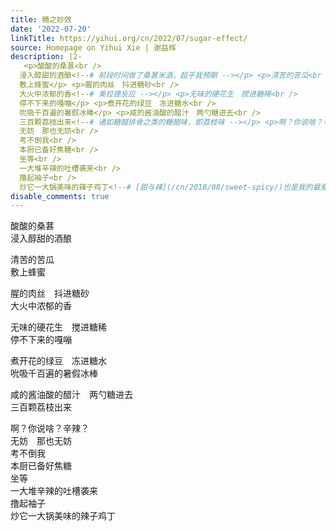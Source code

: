 ```yaml
---
title: 糖之妙效
date: '2022-07-20'
linkTitle: https://yihui.org/cn/2022/07/sugar-effect/
source: Homepage on Yihui Xie | 谢益辉
description: |2-
   <p>酸酸的桑葚<br />
  浸入醇甜的酒酿<!--# 前段时间做了桑葚米酒，超乎我预期 --></p> <p>清苦的苦瓜<br />
  敷上蜂蜜</p> <p>腥的肉丝　抖进糖砂<br />
  大火中浓郁的香<!--# 美拉德反应 --></p> <p>无味的硬花生　搅进糖稀<br />
  停不下来的嘎嘣</p> <p>煮开花的绿豆　冻进糖水<br />
  吮吸千百遍的暑假冰棒</p> <p>咸的酱油酸的醋汁　两勺糖进去<br />
  三百颗荔枝出来<!--# 诸如糖醋排骨之类的糖醋味，即荔枝味 --></p> <p>啊？你说啥？辛辣？<br />
  无妨　那也无妨<br />
  考不倒我<br />
  本厨已备好焦糖<br />
  坐等<br />
  一大堆辛辣的吐槽袭来<br />
  撸起袖子<br />
  炒它一大锅美味的辣子鸡丁<!--# [甜与辣](/cn/2018/08/sweet-spicy/)也是我的最爱 ...
disable_comments: true
---
```

 <p>酸酸的桑葚<br />
浸入醇甜的酒酿<!--# 前段时间做了桑葚米酒，超乎我预期 --></p> <p>清苦的苦瓜<br />
敷上蜂蜜</p> <p>腥的肉丝　抖进糖砂<br />
大火中浓郁的香<!--# 美拉德反应 --></p> <p>无味的硬花生　搅进糖稀<br />
停不下来的嘎嘣</p> <p>煮开花的绿豆　冻进糖水<br />
吮吸千百遍的暑假冰棒</p> <p>咸的酱油酸的醋汁　两勺糖进去<br />
三百颗荔枝出来<!--# 诸如糖醋排骨之类的糖醋味，即荔枝味 --></p> <p>啊？你说啥？辛辣？<br />
无妨　那也无妨<br />
考不倒我<br />
本厨已备好焦糖<br />
坐等<br />
一大堆辛辣的吐槽袭来<br />
撸起袖子<br />
炒它一大锅美味的辣子鸡丁<!--# [甜与辣](/cn/2018/08/sweet-spicy/)也是我的最爱 ...